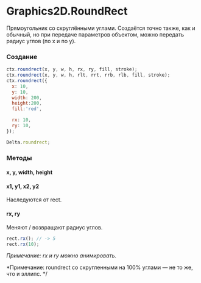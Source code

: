 Graphics2D.RoundRect
===================

Прямоугольник со скруглёнными углами. Создаётся точно также, как и обычный, но при передаче параметров объектом, можно передать радиус углов (по x и по y).

### Создание
```js
ctx.roundrect(x, y, w, h, rx, ry, fill, stroke);
ctx.roundrect(x, y, w, h, rlt, rrt, rrb, rlb, fill, stroke);
ctx.roundrect({
  x: 10,
  y: 10,
  width: 200,
  height:200,
  fill:'red',

  rx: 10,
  ry: 10,
});

Delta.roundrect;
```

### Методы
#### x, y, width, height
#### x1, y1, x2, y2
Наследуются от rect.

#### rx, ry
Меняют / возвращают радиус углов.
```js
rect.rx(); // -> 5
rect.rx(10);
```

*Примечание: rx и ry можно анимировать.*

*Примечание: roundrect со скругленными на 100% углами — не то же, что и эллипс. */